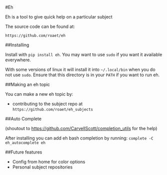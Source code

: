 #Eh

Eh is a tool to give quick help on a particular subject

The source code can be found at:

```
https://github.com/roaet/eh
```

##Installing

Install with `pip install eh`. You may want to use `sudo` if you want it
available everywhere.

With some versions of linux it will install it into `~/.local/bin` when you
do not use `sudo`. Ensure that this directory is in your `PATH` if you want to
run eh.

##Making an eh topic

You can make a new eh topic by:

- contributing to the subject repo at `https://github.com/roaet/eh_subjects`

##Auto Complete

(shoutout to https://github.com/CarvellScott/completion_utils for the help)

After installing you can add eh bash completion by running: `complete -C eh_autocomplete eh`

##Future features

- Config from home for color options
- Personal subject repositories
